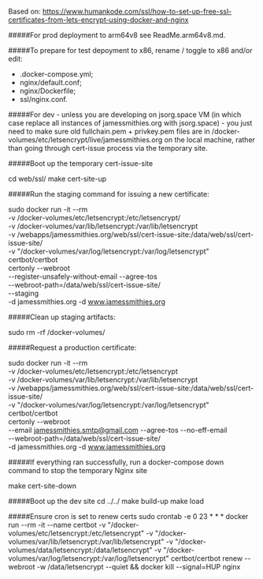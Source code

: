 
Based on: https://www.humankode.com/ssl/how-to-set-up-free-ssl-certificates-from-lets-encrypt-using-docker-and-nginx

#####For prod deployment to arm64v8 see ReadMe.arm64v8.md.

#####To prepare for test depoyment to x86, rename / toggle to x86 and/or edit:
* .docker-compose.yml; 
* nginx/default.conf; 
* nginx/Dockerfile; 
* ssl/nginx.conf. 


#####For dev - unless you are developing on jsorg.space VM (in which case replace all instances of jamessmithies.org with jsorg.space) - you just need to make sure old fullchain.pem + privkey.pem files are in /docker-volumes/etc/letsencrypt/live/jamessmithies.org on the local machine, rather than going through cert-issue process via the temporary site. 

#####Boot up the temporary cert-issue-site

cd web/ssl/
make cert-site-up

#####Run the staging command for issuing a new certificate:

sudo docker run -it --rm \
-v /docker-volumes/etc/letsencrypt:/etc/letsencrypt/ \
-v /docker-volumes/var/lib/letsencrypt:/var/lib/letsencrypt \
-v /webapps/jamessmithies.org/web/ssl/cert-issue-site:/data/web/ssl/cert-issue-site/ \
-v "/docker-volumes/var/log/letsencrypt:/var/log/letsencrypt" \
certbot/certbot \
certonly --webroot \
--register-unsafely-without-email --agree-tos \
--webroot-path=/data/web/ssl/cert-issue-site/ \
--staging \
-d jamessmithies.org -d www.jamessmithies.org

#####Clean up staging artifacts:

sudo rm -rf /docker-volumes/

#####Request a production certificate:

sudo docker run -it --rm \
-v /docker-volumes/etc/letsencrypt:/etc/letsencrypt \
-v /docker-volumes/var/lib/letsencrypt:/var/lib/letsencrypt \
-v /webapps/jamessmithies.org/web/ssl/cert-issue-site:/data/web/ssl/cert-issue-site/ \
-v "/docker-volumes/var/log/letsencrypt:/var/log/letsencrypt" \
certbot/certbot \
certonly --webroot \
--email jamessmithies.smtp@gmail.com --agree-tos --no-eff-email \
--webroot-path=/data/web/ssl/cert-issue-site/ \
-d jamessmithies.org -d www.jamessmithies.org


#####If everything ran successfully, run a docker-compose down command to stop the temporary Nginx site

make cert-site-down

#####Boot up the dev site
cd ../../
make build-up
make load

#####Ensure cron is set to renew certs
sudo crontab -e
0 23 * * * docker run --rm -it --name certbot -v "/docker-volumes/etc/letsencrypt:/etc/letsencrypt" -v "/docker-volumes/var/lib/letsencrypt:/var/lib/letsencrypt" -v "/docker-volumes/data/letsencrypt:/data/letsencrypt" -v "/docker-volumes/var/log/letsencrypt:/var/log/letsencrypt" certbot/certbot renew --webroot -w /data/letsencrypt --quiet && docker kill --signal=HUP nginx

